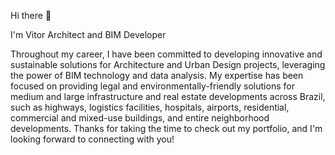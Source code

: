 Hi there 👋

I'm Vitor
Architect and BIM Developer

Throughout my career, I have been committed to developing innovative and sustainable solutions for Architecture and Urban Design projects, leveraging the power of BIM technology and data analysis. My expertise has been focused on providing legal and environmentally-friendly solutions for medium and large infrastructure and real estate developments across Brazil, such as highways, logistics facilities, hospitals, airports, residential, commercial and mixed-use buildings, and entire neighborhood developments. Thanks for taking the time to check out my portfolio, and I'm looking forward to connecting with you!
